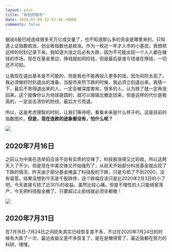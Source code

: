 ```yaml
---
layout: post
title: "疯狂的股市"
date: 2020-07-09 12:53:46 +0800
comments: false
---
```


据说A股已经连续很多天万亿成交量了，也不知道那么多的资金是哪里来的，只知道上证指数疯涨，创业板指数也是疯涨。作为一枚近一年才入市的小基民，我想把这样的时刻记录下来。我知道大涨之后必有大跌，因为不可能出现一个人人都在赚钱的市场。现在在基金里边，挣钱就如同捡钱，但是最后是谁亏钱谁在挣钱，一切还不可知。

让我现在退出基本是不可能的，但是我也不能再投入更多的钱，因为风险太高了。我必须做好时刻退出的准备，当股市突然下跌的时候，我必须立刻退出来。我猜一下，最后不舍得退出来的人，一定会被深度套牢。很多的人，认为跌了就一定再涨回来。这个就像你认为地球是圆的，就可以南辕北撤走回来，但是这样的代价是极高的，一定会击溃你的防线，最后大亏而退。

所以，这是考虑理智的时刻，让我们等待吧，看看未来是什么样子的。这是目前的指数图片。**但是，现在连跌的迹象都没有，怕什么呢？**

![](https://jekyll-1251110281.file.myqcloud.com/images/IMG_20200709_130619_20200709_compressed_masked.jpg)

## 2020年7月16日

之前认为中美在选举前应该不会有实质的交锋了，科技股涨得又比较疯，所以这两天入了不少。但是现在中美交锋又开始强烈了，从前天开始部分科技基金就出现了下跌的情况，昨天由于部分基金掩盖了科技股的下跌，只是亏损了不到2000，没有留意。结果没想到今天是千股跌停，这个跌幅应该只是比2020年2月3日的小了吧。今天直接亏损了近30%的收益。虽然比较心痛，但是不理性的人只能倾家荡产，今天把科技股全撤了。只要超过止损线就必须全都撤！

![](https://jekyll-1251110281.file.myqcloud.com/images/IMG_20200716_144021_20200716_compressed_masked.jpg)

## 2020年7月31日

在7月16日-7月24日之间损失其实已经恢复差不多，不过在2020年7月24日的时候有大跌了一次，最近收益又差不多恢复了，是在是懒得管了，最近我都在努力的科研，嘿嘿。
